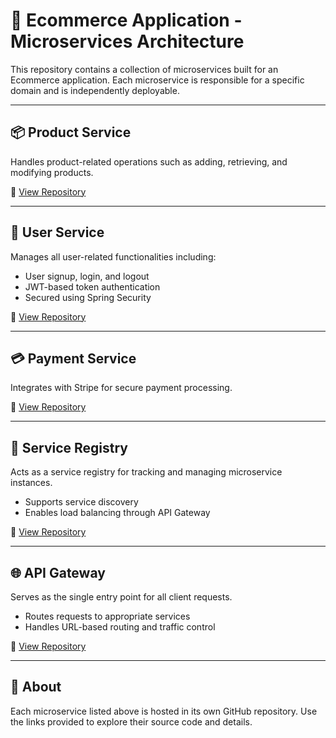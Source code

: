 # 🛒 Ecommerce Application - Microservices Architecture

This repository contains a collection of microservices built for an Ecommerce application. Each microservice is responsible for a specific domain and is independently deployable.

---

## 📦 Product Service

Handles product-related operations such as adding, retrieving, and modifying products.

🔗 [View Repository](#)

---

## 👤 User Service

Manages all user-related functionalities including:

- User signup, login, and logout
- JWT-based token authentication
- Secured using Spring Security

🔗 [View Repository](#)

---

## 💳 Payment Service

Integrates with Stripe for secure payment processing.

🔗 [View Repository](#)

---

## 🧭 Service Registry

Acts as a service registry for tracking and managing microservice instances.

- Supports service discovery
- Enables load balancing through API Gateway

🔗 [View Repository](#)

---

## 🌐 API Gateway

Serves as the single entry point for all client requests.

- Routes requests to appropriate services
- Handles URL-based routing and traffic control

🔗 [View Repository](#)

---

## 📘 About

Each microservice listed above is hosted in its own GitHub repository. Use the links provided to explore their source code and details.


